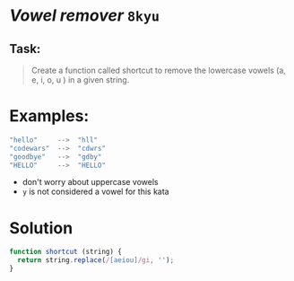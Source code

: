 # *Vowel remover* `8kyu`

## Task:

> Create a function called shortcut to remove the lowercase vowels (a, e, i, o, u ) in a given string.

# Examples:

``` js 
"hello"     -->  "hll"
"codewars"  -->  "cdwrs"
"goodbye"   -->  "gdby"
"HELLO"     -->  "HELLO"
```

 - don't worry about uppercase vowels
 - `y` is not considered a vowel for this kata

# Solution    

``` js
function shortcut (string) {
  return string.replace(/[aeiou]/gi, '');
}
```
